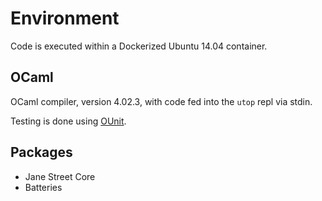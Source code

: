 # Environment

Code is executed within a Dockerized Ubuntu 14.04 container. 

## OCaml

OCaml compiler, version 4.02.3, with code fed into the `utop` repl via stdin.

Testing is done using [OUnit](http://ounit.forge.ocamlcore.org/documentation.html).

## Packages

- Jane Street Core
- Batteries
